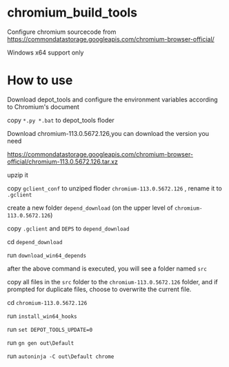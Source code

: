 # chromium_build_tools
Configure chromium sourcecode from https://commondatastorage.googleapis.com/chromium-browser-official/

Windows x64 support only

# How to use
Download depot_tools and configure the environment variables according to Chromium's document

copy `*.py *.bat` to depot_tools floder

Download chromium-113.0.5672.126,you can download the version you need

https://commondatastorage.googleapis.com/chromium-browser-official/chromium-113.0.5672.126.tar.xz

upzip it

copy `gclient_conf` to unziped floder `chromium-113.0.5672.126` , rename it to `.gclient`

create a new folder `depend_download` (on the upper level of `chromium-113.0.5672.126`)

copy `.gclient` and `DEPS` to `depend_download`

cd `depend_download`

run `download_win64_depends`

after the above command is executed, you will see a folder named `src`

copy all files in the `src` folder to the `chromium-113.0.5672.126` folder, and if prompted for duplicate files, choose to overwrite the current file.

cd `chromium-113.0.5672.126`

run `install_win64_hooks`

run `set DEPOT_TOOLS_UPDATE=0`

run `gn gen out\Default`

run `autoninja -C out\Default chrome`


